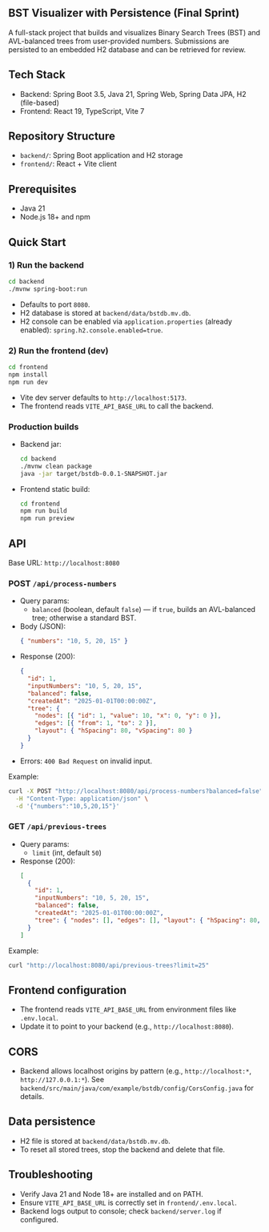 ## BST Visualizer with Persistence (Final Sprint)

A full-stack project that builds and visualizes Binary Search Trees (BST) and AVL-balanced trees from user-provided numbers. Submissions are persisted to an embedded H2 database and can be retrieved for review.

## Tech Stack

- Backend: Spring Boot 3.5, Java 21, Spring Web, Spring Data JPA, H2 (file-based)
- Frontend: React 19, TypeScript, Vite 7

## Repository Structure

- `backend/`: Spring Boot application and H2 storage
- `frontend/`: React + Vite client

## Prerequisites

- Java 21
- Node.js 18+ and npm

## Quick Start

### 1) Run the backend

```bash
cd backend
./mvnw spring-boot:run
```

- Defaults to port `8080`.
- H2 database is stored at `backend/data/bstdb.mv.db`.
- H2 console can be enabled via `application.properties` (already enabled): `spring.h2.console.enabled=true`.

### 2) Run the frontend (dev)

```bash
cd frontend
npm install
npm run dev
```

- Vite dev server defaults to `http://localhost:5173`.
- The frontend reads `VITE_API_BASE_URL` to call the backend.

### Production builds

- Backend jar:
  ```bash
  cd backend
  ./mvnw clean package
  java -jar target/bstdb-0.0.1-SNAPSHOT.jar
  ```

- Frontend static build:
  ```bash
  cd frontend
  npm run build
  npm run preview
  ```

## API

Base URL: `http://localhost:8080`

### POST `/api/process-numbers`

- Query params:
  - `balanced` (boolean, default `false`) — if `true`, builds an AVL-balanced tree; otherwise a standard BST.
- Body (JSON):
  ```json
  { "numbers": "10, 5, 20, 15" }
  ```
- Response (200):
  ```json
  {
    "id": 1,
    "inputNumbers": "10, 5, 20, 15",
    "balanced": false,
    "createdAt": "2025-01-01T00:00:00Z",
    "tree": {
      "nodes": [{ "id": 1, "value": 10, "x": 0, "y": 0 }],
      "edges": [{ "from": 1, "to": 2 }],
      "layout": { "hSpacing": 80, "vSpacing": 80 }
    }
  }
  ```
- Errors: `400 Bad Request` on invalid input.

Example:
```bash
curl -X POST "http://localhost:8080/api/process-numbers?balanced=false" \
  -H "Content-Type: application/json" \
  -d '{"numbers":"10,5,20,15"}'
```

### GET `/api/previous-trees`

- Query params:
  - `limit` (int, default `50`)
- Response (200):
  ```json
  [
    {
      "id": 1,
      "inputNumbers": "10, 5, 20, 15",
      "balanced": false,
      "createdAt": "2025-01-01T00:00:00Z",
      "tree": { "nodes": [], "edges": [], "layout": { "hSpacing": 80, "vSpacing": 80 } }
    }
  ]
  ```

Example:
```bash
curl "http://localhost:8080/api/previous-trees?limit=25"
```

## Frontend configuration

- The frontend reads `VITE_API_BASE_URL` from environment files like `.env.local`.
- Update it to point to your backend (e.g., `http://localhost:8080`).

## CORS

- Backend allows localhost origins by pattern (e.g., `http://localhost:*`, `http://127.0.0.1:*`). See `backend/src/main/java/com/example/bstdb/config/CorsConfig.java` for details.

## Data persistence

- H2 file is stored at `backend/data/bstdb.mv.db`.
- To reset all stored trees, stop the backend and delete that file.

## Troubleshooting

- Verify Java 21 and Node 18+ are installed and on PATH.
- Ensure `VITE_API_BASE_URL` is correctly set in `frontend/.env.local`.
- Backend logs output to console; check `backend/server.log` if configured.


